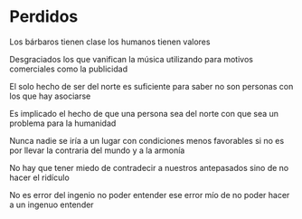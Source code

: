 # Perdidos

Los bárbaros tienen clase los humanos tienen valores

Desgraciados los que vanifican la música utilizando para motivos comerciales como la publicidad

El solo hecho de ser del norte es suficiente para saber no son personas con los que hay asociarse

Es implicado el hecho de que una persona sea del norte con que sea un problema para la humanidad

Nunca nadie se iría a un lugar con condiciones menos favorables si no es por llevar la contraria del mundo y a la armonía

No hay que tener miedo de contradecir a nuestros antepasados sino de no hacer el ridículo

No es error del ingenio no poder entender ese error mío de no poder hacer a un ingenuo entender